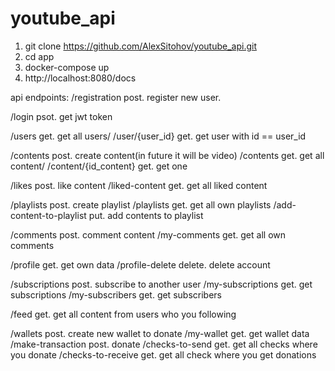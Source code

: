 # youtube_api
1. git clone https://github.com/AlexSitohov/youtube_api.git
2. cd app
3. docker-compose up
4. http://localhost:8080/docs

api endpoints:
/registration post. register new user.

/login psot. get jwt token

/users get. get all users/
/user/{user_id} get. get user with id == user_id

/contents post. create content(in future it will be video)
/contents get. get all content/
/content/{id_content} get. get one

/likes post. like content
/liked-content get. get all liked content

/playlists post. create playlist
/playlists get. get all own playlists
/add-content-to-playlist put. add contents to playlist

/comments post. comment content
/my-comments get. get all own comments

/profile get. get own data
/profile-delete delete. delete account

/subscriptions post. subscribe to another user
/my-subscriptions get. get subscriptions
/my-subscribers get. get subscribers

/feed get. get all content from users who you following

/wallets post. create new wallet to donate
/my-wallet get. get wallet data
/make-transaction post. donate
/checks-to-send get. get all checks where you donate
/checks-to-receive get. get all check where you get donations

